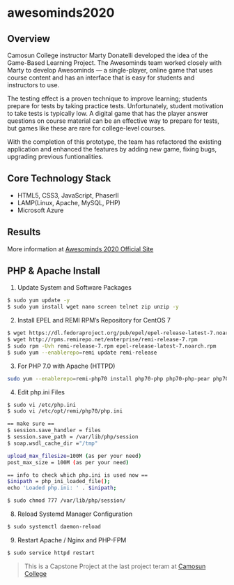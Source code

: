 # awesominds2020
## Overview
Camosun College instructor Marty Donatelli developed the idea of the Game-Based Learning Project. The Awesominds team worked closely with Marty to develop Awesominds — a single-player, online game that uses course content and has an interface that is easy for students and instructors to use.

The testing effect is a proven technique to improve learning; students prepare for tests by taking practice tests. Unfortunately, student motivation to take tests is typically low. A digital game that has the player answer questions on course material can be an effective way to prepare for tests, but games like these are rare for college-level courses.

With the completion of this prototype, the team has refactored the existing application and enhanced the features by adding new game, fixing bugs, upgrading previous funtionalities.  

## Core Technology Stack

* HTML5, CSS3, JavaScript, PhaserII
* LAMP(Linux, Apache, MySQL, PHP)
* Microsoft Azure

## Results
More information at [Awesominds 2020 Official Site](https://04wakeup.github.io/awesominds_website/)

## PHP & Apache Install

1) Update System and Software Packages
```sh
$ sudo yum update -y
$ sudo yum install wget nano screen telnet zip unzip -y
```

2) Install EPEL and REMI RPM’s Repository for CentOS 7
```sh
$ wget https://dl.fedoraproject.org/pub/epel/epel-release-latest-7.noarch.rpm
$ wget http://rpms.remirepo.net/enterprise/remi-release-7.rpm
$ sudo rpm -Uvh remi-release-7.rpm epel-release-latest-7.noarch.rpm
$ sudo yum --enablerepo=remi update remi-release
```

3) For PHP 7.0 with Apache (HTTPD)
```sh
sudo yum --enablerepo=remi-php70 install php70-php php70-php-pear php70-php-bcmath php70-php-pecl-jsond-devel php70-php-mysqlnd php70-php-gd php70-php-common php70-php-intl php70-php-cli php70-php php70-php-xml php70-php-opcache php70-php-pecl-apcu php70-php-pecl-jsond php70-php-pdo php70-php-gmp php70-php-process php70-php-pecl-imagick php70-php-devel php70-php-mbstring php70-php-soap php70-php-mcrypt php-mcrypt php-soap phpMyAdmin roundcubemail memcached php70-php-pecl-memcached php70-php-pecl-memcache php-opcache php-redis redis php70-php-redis php71-php-zip php71-php-pspell php-brotli
```

4) Edit php.ini Files
```sh
$ sudo vi /etc/php.ini
$ sudo vi /etc/opt/remi/php70/php.ini

== make sure ==
$ session.save_handler = files
$ session.save_path = /var/lib/php/session
$ soap.wsdl_cache_dir ="/tmp"

upload_max_filesize=100M (as per your need)
post_max_size = 100M (as per your need)

== info to check which php.ini is used now ==
$inipath = php_ini_loaded_file();
echo 'Loaded php.ini: ' . $inipath;

$ sudo chmod 777 /var/lib/php/session/
```

8) Reload Systemd Manager Configuration
```sh
$ sudo systemctl daemon-reload
```

9) Restart Apache / Nginx and PHP-FPM
```sh
$ sudo service httpd restart
```


> This is a Capstone Project at the last project teram at [Camosun College](htttp://www.camosun.ca/)


